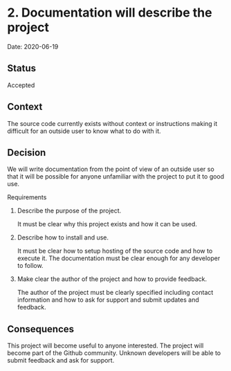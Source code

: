 # 2. Documentation will describe the project

Date: 2020-06-19

## Status

Accepted

## Context

The source code currently exists without context or instructions making it difficult for an outside user to know what to do with it.

## Decision

We will write documentation from the point of view of an outside user so that it will be possible for anyone unfamiliar with the project to put it to good use.

Requirements

1. Describe the purpose of the project.

   It must be clear why this project exists and how it can be used.
   
2. Describe how to install and use.

   It must be clear how to setup hosting of the source code and how to execute it.  The documentation must be clear enough for any developer to follow.
   
3. Make clear the author of the project and how to provide feedback.

   The author of the project must be clearly specified including contact information and how to ask for support and submit updates and feedback.

## Consequences

This project will become useful to anyone interested.
The project will become part of the Github community.
Unknown developers will be able to submit feedback and ask for support.
